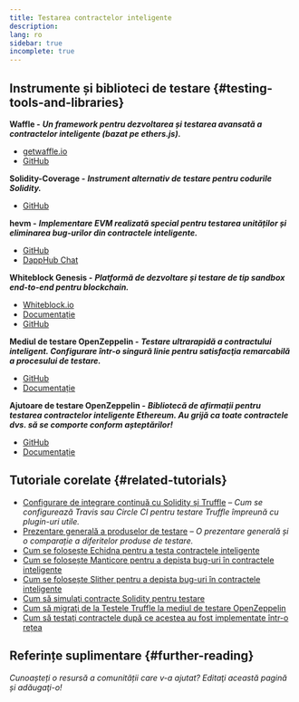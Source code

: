 ```yaml
---
title: Testarea contractelor inteligente
description:
lang: ro
sidebar: true
incomplete: true
---
```


## Instrumente și biblioteci de testare {#testing-tools-and-libraries}

**Waffle -** **_Un framework pentru dezvoltarea și testarea avansată a contractelor inteligente (bazat pe ethers.js)._**

- [getwaffle.io](https://getwaffle.io/)
- [GitHub](https://github.com/EthWorks/Waffle)

**Solidity-Coverage -** **_Instrument alternativ de testare pentru codurile Solidity._**

- [GitHub](https://github.com/sc-forks/solidity-coverage)

**hevm -** **_Implementare EVM realizată special pentru testarea unităților și eliminarea bug-urilor din contractele inteligente._**

- [GitHub](https://github.com/dapphub/dapptools/tree/master/src/hevm)
- [DappHub Chat](https://dapphub.chat/)

**Whiteblock Genesis -** **_Platformă de dezvoltare și testare de tip sandbox end-to-end pentru blockchain._**

- [Whiteblock.io](https://whiteblock.io)
- [Documentație](https://docs.whiteblock.io)
- [GitHub](https://github.com/whiteblock/genesis)

**Mediul de testare OpenZeppelin -** **_Testare ultrarapidă a contractului inteligent. Configurare într-o singură linie pentru satisfacţia remarcabilă a procesului de testare._**

- [GitHub](https://github.com/OpenZeppelin/openzeppelin-test-environment)
- [Documentație](https://docs.openzeppelin.com/test-environment/)

**Ajutoare de testare OpenZeppelin -** **_Bibliotecă de afirmații pentru testarea contractelor inteligente Ethereum. Au grijă ca toate contractele dvs. să se comporte conform așteptărilor!_**

- [GitHub](https://github.com/OpenZeppelin/openzeppelin-test-helpers)
- [Documentație](https://docs.openzeppelin.com/test-helpers)

## Tutoriale corelate {#related-tutorials}

- [Configurare de integrare continuă cu Solidity și Truffle](/developers/tutorials/solidity-and-truffle-continuous-integration-setup/) _– Cum se configurează Travis sau Circle CI pentru testare Truffle împreună cu plugin-uri utile._
- [Prezentare generală a produselor de testare](/developers/tutorials/guide-to-smart-contract-security-tools/) _– O prezentare generală și o comparație a diferitelor produse de testare._
- [Cum se folosește Echidna pentru a testa contractele inteligente](/developers/tutorials/how-to-use-echidna-to-test-smart-contracts/)
- [Cum se folosește Manticore pentru a depista bug-uri în contractele inteligente](/developers/tutorials/how-to-use-manticor-to-find-smart-contract-bugs/)
- [Cum se folosește Slither pentru a depista bug-uri în contractele inteligente](/developers/tutorials/how-to-use-slither-to-find-smart-contract-bugs/)
- [Cum să simulaţi contracte Solidity pentru testare](/developers/tutorials/how-to-mock-solidity-contracts-for-testing/)
- [Cum să migraţi de la Testele Truffle la mediul de testare OpenZeppelin](https://docs.openzeppelin.com/test-environment/0.1/migrating-from-truffle)
- [Cum să testaţi contractele după ce acestea au fost implementate într-o rețea](https://fulldecent.blogspot.com/2019/04/testing-deployed-ethereum-contracts.html)

## Referințe suplimentare {#further-reading}

_Cunoașteți o resursă a comunității care v-a ajutat? Editaţi această pagină și adăugaţi-o!_
